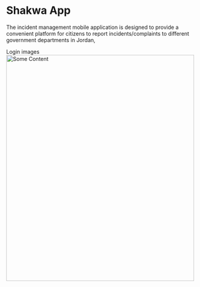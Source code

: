 <h1>Shakwa App </h1>
The incident management mobile application is designed to provide a convenient platform for citizens to report incidents/complaints to different government departments in Jordan,

Login images
<img src="https://github.com/yazanhmaed/shakwa-App/assets/93092669/844123c8-d297-47e0-850d-818b95440848" alt="Some Content" style="width:500px;height:600px;">

